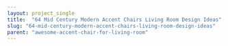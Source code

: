 ```yaml
---
layout: project_single
title:  "64 Mid Century Modern Accent Chairs Living Room Design Ideas"
slug: "64-mid-century-modern-accent-chairs-living-room-design-ideas"
parent: "awesome-accent-chair-for-living-room"
---
```

 